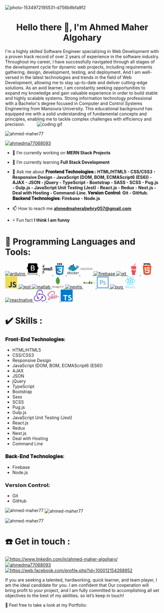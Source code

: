 ![photo-1534972195531-d756b9bfa9f2](https://github.com/Ahmed-Maher77/Ahmed-Maher77/assets/112467034/896ee8ba-0d98-4aec-b6b7-c7f2dbcef3f8)

<h1 align="center">Hello there 👋, I'm Ahmed Maher Algohary</h1>
I'm a highly skilled Software Engineer specializing in Web Development with a proven track record of over 2 years of experience in the software industry. Throughout my career, I have successfully navigated through all stages of the development cycle for dynamic web projects, including requirements gathering, design, development, testing, and deployment. And I am well-versed in the latest technologies and trends in the field of Web Development, allowing me to stay up-to-date and deliver cutting-edge solutions. As an avid learner, I am constantly seeking opportunities to expand my knowledge and gain valuable experience in order to build stable and highly scalable systems. Strong information technology professional with a Bachelor's degree focused in Computer and Control Systems Engineering from Mansoura University. This educational background has equipped me with a solid understanding of fundamental concepts and principles, enabling me to tackle complex challenges with efficiency and precision.

<img align="right" alt="coding gif" width="400" src="https://cdn.dribbble.com/users/1162077/screenshots/3848914/programmer.gif">

<p align="left"> <img src="https://komarev.com/ghpvc/?username=ahmed-maher77&label=Profile%20views&color=0e75b6&style=flat" alt="ahmed-maher77" /> </p>

<p align="left"> <a href="https://twitter.com/ahmedma7706809" target="blank"><img src="https://img.shields.io/twitter/follow/ahmedma77068093?logo=twitter&style=for-the-badge" alt="ahmedma77068093" /></a> </p>

- 🔭 I’m currently working on **MERN Stack Projects**

- 🌱 I’m currently learning **Full Stack Development**


- 💬 Ask me about **𝐅𝐫𝐨𝐧𝐭𝐞𝐧𝐝 𝐓𝐞𝐜𝐡𝐧𝐨𝐥𝐨𝐠𝐢𝐞𝐬:: HTML/HTML5 - CSS/CSS3 - Responsive Design - JavaScript (DOM, BOM, ECMAScript6 (ES6)) - AJAX - JSON - jQuery - TypeScript - Bootstrap - SASS - SCSS - Pug.js - Gulp.js - JavaScript Unit Testing (Jest) - React.js - Redux - Next.js - Deal with Hosting - Command-Line. 𝐕𝐞𝐫𝐬𝐢𝐨𝐧 𝐂𝐨𝐧𝐭𝐫𝐨𝐥: Git - GitHub. 𝐁𝐚𝐜𝐤𝐞𝐧𝐝 𝐓𝐞𝐜𝐡𝐧𝐨𝐥𝐨𝐠𝐢𝐞𝐬: Firebase - Node.js**

- 📫 How to reach me **ahmedmaheraljwhry057@gmail.com**

- ⚡ Fun fact **I think I am funny**

<h1 align="left">📝 Programming Languages and Tools:</h1>
<p align="left"> <a href="https://www.arduino.cc/" title="Arduino" target="_blank" rel="noreferrer"> <img src="https://cdn.worldvectorlogo.com/logos/arduino-1.svg" alt="arduino" width="40" height="40"/> </a> <a href="https://getbootstrap.com" title="Bootstrap" target="_blank" rel="noreferrer"> <img src="https://raw.githubusercontent.com/devicons/devicon/master/icons/bootstrap/bootstrap-plain-wordmark.svg" alt="bootstrap" width="40" height="40"/> </a> <a href="https://canvasjs.com" title="canvas.js" target="_blank" rel="noreferrer"> <img src="https://raw.githubusercontent.com/Hardik0307/Hardik0307/master/assets/canvasjs-charts.svg" alt="canvasjs" width="40" height="40"/> </a> <a href="https://www.w3schools.com/css/" target="_blank" rel="noreferrer"> <img src="https://raw.githubusercontent.com/devicons/devicon/master/icons/css3/css3-original-wordmark.svg" alt="css3" width="40" height="40"/> </a> <a href="https://www.docker.com/" title="Docker" target="_blank" rel="noreferrer"> <img src="https://raw.githubusercontent.com/devicons/devicon/master/icons/docker/docker-original-wordmark.svg" alt="docker" width="40" height="40"/> </a> <a href="https://expressjs.com" title="Express.js" target="_blank" rel="noreferrer"> <img src="https://raw.githubusercontent.com/devicons/devicon/master/icons/express/express-original-wordmark.svg" alt="express" width="40" height="40"/> </a> <a href="https://firebase.google.com/" title="Firebase" target="_blank" rel="noreferrer"> <img src="https://www.vectorlogo.zone/logos/firebase/firebase-icon.svg" alt="firebase" width="40" height="40"/> </a> <a href="https://git-scm.com/" target="_blank" rel="noreferrer"> <img src="https://www.vectorlogo.zone/logos/git-scm/git-scm-icon.svg" alt="git" width="40" height="40"/> </a> <a href="https://gulpjs.com" target="_blank" rel="noreferrer"> <img src="https://raw.githubusercontent.com/devicons/devicon/master/icons/gulp/gulp-plain.svg" alt="gulp" width="40" height="40"/> </a> <a href="https://www.w3.org/html/" target="_blank" rel="noreferrer"> <img src="https://raw.githubusercontent.com/devicons/devicon/master/icons/html5/html5-original-wordmark.svg" alt="html5" width="40" height="40"/> </a> <a href="https://developer.mozilla.org/en-US/docs/Web/JavaScript" title="JavaScript" target="_blank" rel="noreferrer"> <img src="https://raw.githubusercontent.com/devicons/devicon/master/icons/javascript/javascript-original.svg" alt="javascript" width="40" height="40"/> </a> <a href="https://jestjs.io" title="Jest (Unit Testing)" target="_blank" rel="noreferrer"> <img src="https://www.vectorlogo.zone/logos/jestjsio/jestjsio-icon.svg" alt="jest" width="40" height="40"/> </a> <a href="https://www.mathworks.com/" title="MatLab" target="_blank" rel="noreferrer"> <img src="https://upload.wikimedia.org/wikipedia/commons/2/21/Matlab_Logo.png" alt="matlab" width="40" height="40"/> </a> <a href="https://www.mongodb.com/" title="MongoDB" target="_blank" rel="noreferrer"> <img src="https://raw.githubusercontent.com/devicons/devicon/master/icons/mongodb/mongodb-original-wordmark.svg" alt="mongodb" width="40" height="40"/> </a> <a href="https://nextjs.org/" title="Next.js" target="_blank" rel="noreferrer"> <img src="https://cdn.worldvectorlogo.com/logos/nextjs-2.svg" alt="nextjs" width="40" height="40"/> </a> <a href="https://nodejs.org" title="Node.js" target="_blank" rel="noreferrer"> <img src="https://raw.githubusercontent.com/devicons/devicon/master/icons/nodejs/nodejs-original-wordmark.svg" alt="nodejs" width="40" height="40"/> </a> <a href="https://www.photoshop.com/en" title="Photoshop" target="_blank" rel="noreferrer"> <img src="https://raw.githubusercontent.com/devicons/devicon/master/icons/photoshop/photoshop-line.svg" alt="photoshop" width="40" height="40"/> </a> <a href="https://pugjs.org" title="Pug.js" target="_blank" rel="noreferrer"> <img src="https://cdn.worldvectorlogo.com/logos/pug.svg" alt="pug" width="40" height="40"/> </a> <a href="https://reactjs.org/" title="React.js" target="_blank" rel="noreferrer"> <img src="https://raw.githubusercontent.com/devicons/devicon/master/icons/react/react-original-wordmark.svg" alt="react" width="40" height="40"/> </a> <a href="https://reactnative.dev/" title="React Native" target="_blank" rel="noreferrer"> <img src="https://reactnative.dev/img/header_logo.svg" alt="reactnative" width="40" height="40"/> </a> <a href="https://redux.js.org" title="Redux" target="_blank" rel="noreferrer"> <img src="https://raw.githubusercontent.com/devicons/devicon/master/icons/redux/redux-original.svg" alt="redux" width="40" height="40"/> </a> <a href="https://sass-lang.com" title="Saas" target="_blank" rel="noreferrer"> <img src="https://raw.githubusercontent.com/devicons/devicon/master/icons/sass/sass-original.svg" alt="sass" width="40" height="40"/> </a> <a href="https://www.typescriptlang.org/" target="_blank" rel="noreferrer"> <img src="https://raw.githubusercontent.com/devicons/devicon/master/icons/typescript/typescript-original.svg" alt="typescript" width="40" height="40"/> </a> </p>


<h1 align="left">✔️ Skills :</h1>
<h3>𝐅𝐫𝐨𝐧𝐭-𝐄𝐧𝐝 𝐓𝐞𝐜𝐡𝐧𝐨𝐥𝐨𝐠𝐢𝐞𝐬:</h3>

- HTML/HTML5
- CSS/CSS3
- Responsive Design
- JavaScript (DOM, BOM, ECMAScript6 (ES6))
- AJAX
- JSON
- jQuery
- TypeScript
- Bootstrap
- Sass
- SCSS
- Pug.js
- Gulp.js
- JavaScript Unit Testing (Jest)
- React.js
- Redux
- Next.js
- Deal with Hosting
- Command Line

<h3>𝐁𝐚𝐜𝐤-𝐄𝐧𝐝 𝐓𝐞𝐜𝐡𝐧𝐨𝐥𝐨𝐠𝐢𝐞𝐬:</h3>

- Firebase 
- Node.js

<h3>𝗩𝗲𝗿𝘀𝗶𝗼𝗻 𝗖𝗼𝗻𝘁𝗿𝗼𝗹:</h3>

- Git
- GitHub


<!--
<h3 align="left">Support:</h3>
<p><a href="https://www.buymeacoffee.com/https://bmc.link/ahmedmaherv"> <img align="left" src="https://cdn.buymeacoffee.com/buttons/v2/default-yellow.png" height="50" width="210" alt="https://bmc.link/ahmedmaherv" /></a></p><br><br>
-->


<p ><img align="left" src="https://github-readme-stats.vercel.app/api/top-langs?username=ahmed-maher77&show_icons=true&locale=en&layout=compact" alt="ahmed-maher77" /></p>

<p >&nbsp;<img align="center" src="https://github-readme-stats.vercel.app/api?username=ahmed-maher77&show_icons=true&locale=en" alt="ahmed-maher77" /></p>

<p><img align="center" src="https://github-readme-streak-stats.herokuapp.com/?user=ahmed-maher77&" alt="ahmed-maher77" /></p>


<h1 align="left">☎️ Get in touch :</h1>
<p align="left">
<a href="https://linkedin.com/in/https://www.linkedin.com/in/ahmed-maher-algohary/" target="blank"><img align="center" src="https://raw.githubusercontent.com/rahuldkjain/github-profile-readme-generator/master/src/images/icons/Social/linked-in-alt.svg" alt="https://www.linkedin.com/in/ahmed-maher-algohary/" height="30" width="40" /></a>
<a href="https://twitter.com/ahmedma77068093" target="blank"><img align="center" src="https://raw.githubusercontent.com/rahuldkjain/github-profile-readme-generator/master/src/images/icons/Social/twitter.svg" alt="ahmedma77068093" height="30" width="40" /></a>
<a href="https://fb.com/https://web.facebook.com/profile.php?id=100012154268952" target="blank"><img align="center" src="https://raw.githubusercontent.com/rahuldkjain/github-profile-readme-generator/master/src/images/icons/Social/facebook.svg" alt="https://web.facebook.com/profile.php?id=100012154268952" height="30" width="40" /></a>
</p>

<p align="left">If you are seeking a talented, hardworking, quick learner, and team player, I am the ideal candidate for you. I am confident that Our cooperation will bring profit to your project, and I am fully committed to accomplishing all set objectives to the best of my abilities. so let’s keep in touch!
</p>

👀 Feel free to take a look at my Portfolio: 

